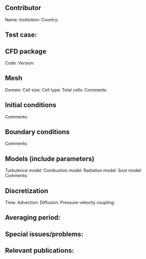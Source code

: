 ## Contributor
Name:
Institution:
Country:

## Test case:

## CFD package
Code:
Version:

## Mesh
Domain:
Cell size:
Cell type:
Total cells:
Comments:

## Initial conditions
Comments:

## Boundary conditions
Comments:

## Models (include parameters)
Turbulence model:
Combustion model:
Radiation model:
Soot model:
Comments:

## Discretization
Time:
Advection:
Diffusion:
Pressure-velocity coupling:

## Averaging period:

## Special issues/problems:

## Relevant publications:
 
